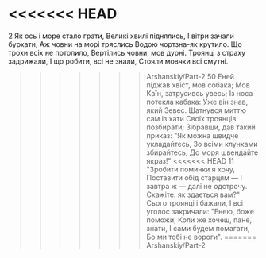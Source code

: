<<<<<<< HEAD
=======
2 Як ось і море стало грати,
Великі хвилі піднялись,
І вітри зачали бурхати,
Аж човни на морі тряслись
Водою чортзна-як крутило.
Що трохи всіх не потопило,
Вертілись човни, мов дурні.
Троянці з страху задрижали,
І що робити, всі не знали,
Стояли мовчки всі смутні.
>>>>>>> Arshanskiy/Part-2
50 Еней піджав хвіст, мов собака;
Мов Каїн, затрусивсь увесь;
Із носа потекла кабака:
Уже він знав, який Зевес.
Шатнувся миттю сам із хати
Своїх троянців позбирати;
Зібравши, дав такий приказ:
"Як можна швидче укладайтесь,
Зо всіми клунками збирайтесь,
До моря швендайте якраз!"
<<<<<<< HEAD
11 "Зробити поминки я хочу,
Поставити обід старцям —
І завтра ж — далі не одстрочу.
Скажіте: як здається вам?"
Сього троянці і бажали,
І всі уголос закричали:
"Енею, боже поможи;
Коли же хочеш, пане, знати,
І сами будем помагати,
Бо ми тобі не вороги".
=======
>>>>>>> Arshanskiy/Part-2
